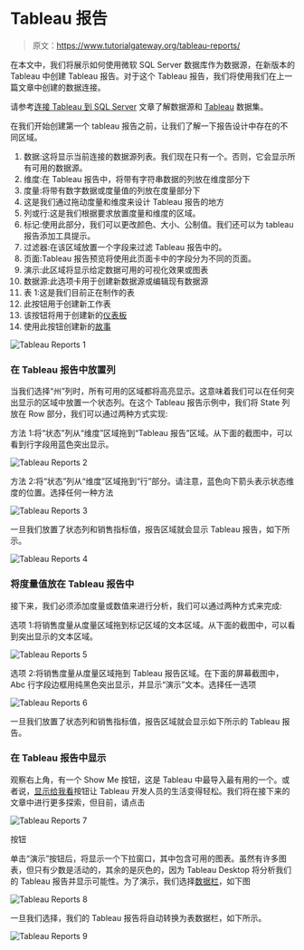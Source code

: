 # Tableau 报告

> 原文：<https://www.tutorialgateway.org/tableau-reports/>

在本文中，我们将展示如何使用微软 SQL Server 数据库作为数据源，在新版本的 Tableau 中创建 Tableau 报告。对于这个 Tableau 报告，我们将使用我们在上一篇文章中创建的数据连接。

请参考[连接 Tableau 到 SQL Server](https://www.tutorialgateway.org/connecting-tableau-to-sql-server/) 文章了解数据源和 [Tableau](https://www.tutorialgateway.org/tableau/) 数据集。

在我们开始创建第一个 tableau 报告之前，让我们了解一下报告设计中存在的不同区域。

1.  数据:这将显示当前连接的数据源列表。我们现在只有一个。否则，它会显示所有可用的数据源。
2.  维度:在 Tableau 报告中，将带有字符串数据的列放在维度部分下
3.  度量:将带有数字数据或度量值的列放在度量部分下
4.  这是我们通过拖动度量和维度来设计 Tableau 报告的地方
5.  列或行:这是我们根据要求放置度量和维度的区域。
6.  标记:使用此部分，我们可以更改颜色、大小、公制值。我们还可以为 tableau 报告添加工具提示。
7.  过滤器:在该区域放置一个字段来过滤 Tableau 报告中的。
8.  页面:Tableau 报告预览将使用此页面卡中的字段分为不同的页面。
9.  演示:此区域将显示给定数据可用的可视化效果或图表
10.  数据源:此选项卡用于创建新数据源或编辑现有数据源
11.  表 1:这是我们目前正在制作的表
12.  此按钮用于创建新工作表
13.  该按钮将用于创建新的[仪表板](https://www.tutorialgateway.org/create-a-dashboard-in-tableau/)
14.  使用此按钮创建新的[故事](https://www.tutorialgateway.org/create-story-tableau/)

![Tableau Reports 1](img/41695ec12358fb637d3ec363229fc53f.png)

### 在 Tableau 报告中放置列

当我们选择“州”列时，所有可用的区域都将高亮显示。这意味着我们可以在任何突出显示的区域中放置一个状态列。在这个 Tableau 报告示例中，我们将 State 列放在 Row 部分，我们可以通过两种方式实现:

方法 1:将“状态”列从“维度”区域拖到“Tableau 报告”区域。从下面的截图中，可以看到行字段用蓝色突出显示。

![Tableau Reports 2](img/f1ecd432f80d910ce5b031d6d27fad41.png)

方法 2:将“状态”列从“维度”区域拖到“行”部分。请注意，蓝色向下箭头表示状态维度的位置。选择任何一种方法

![Tableau Reports 3](img/1540a52772c145dbbffef846472ac5e5.png)

一旦我们放置了状态列和销售指标值，报告区域就会显示 Tableau 报告，如下所示。

![Tableau Reports 4](img/652ae6ba34bfc2489989a25140ca5608.png)

### 将度量值放在 Tableau 报告中

接下来，我们必须添加度量或数值来进行分析，我们可以通过两种方式来完成:

选项 1:将销售度量从度量区域拖到标记区域的文本区域。从下面的截图中，可以看到突出显示的文本区域。

![Tableau Reports 5](img/b51cd10a17f83af4d9e757a654bf4588.png)

选项 2:将销售度量从度量区域拖到 Tableau 报告区域。在下面的屏幕截图中，Abc 行字段边框用纯黑色突出显示，并显示“演示”文本。选择任一选项

![Tableau Reports 6](img/f45db91dfcc831bf22afef7193e62d6f.png)

一旦我们放置了状态列和销售指标值，报告区域就会显示如下所示的 Tableau 报告。

### 在 Tableau 报告中显示

观察右上角，有一个 Show Me 按钮，这是 Tableau 中最导入最有用的一个。或者说，[显示给我看](https://www.tutorialgateway.org/tableau-show-me/)按钮让 Tableau 开发人员的生活变得轻松。我们将在接下来的文章中进行更多探索，但目前，请点击

![Tableau Reports 7](img/dd59654da3ad07f9a38cffe6910db862.png)

按钮

单击“演示”按钮后，将显示一个下拉窗口，其中包含可用的图表。虽然有许多图表，但只有少数是活动的，其余的是灰色的，因为 Tableau Desktop 将分析我们的 Tableau 报告并显示可能性。为了演示，我们选择[数据栏](https://www.tutorialgateway.org/bar-chart-in-tableau/)，如下图

![Tableau Reports 8](img/49504011928ec0154dc638ed0f888b62.png)

一旦我们选择，我们的 Tableau 报告将自动转换为表数据栏，如下所示。

![Tableau Reports 9](img/e5d8ba99767fbbccf5c81d4d29b703d5.png)